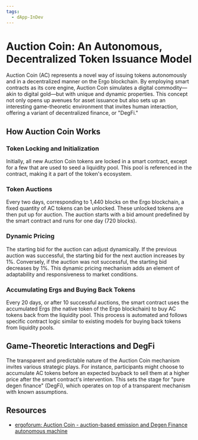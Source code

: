 ```yaml
---
tags:
  - dApp-InDev
---
```


# Auction Coin: An Autonomous, Decentralized Token Issuance Model

Auction Coin (AC) represents a novel way of issuing tokens autonomously and in a decentralized manner on the Ergo blockchain. By employing smart contracts as its core engine, Auction Coin simulates a digital commodity—akin to digital gold—but with unique and dynamic properties. This concept not only opens up avenues for asset issuance but also sets up an interesting game-theoretic environment that invites human interaction, offering a variant of decentralized finance, or "DegFi."

## How Auction Coin Works

### Token Locking and Initialization

Initially, all new Auction Coin tokens are locked in a smart contract, except for a few that are used to seed a liquidity pool. This pool is referenced in the contract, making it a part of the token's ecosystem.

### Token Auctions

Every two days, corresponding to 1,440 blocks on the Ergo blockchain, a fixed quantity of AC tokens can be unlocked. These unlocked tokens are then put up for auction. The auction starts with a bid amount predefined by the smart contract and runs for one day (720 blocks).

### Dynamic Pricing

The starting bid for the auction can adjust dynamically. If the previous auction was successful, the starting bid for the next auction increases by 1%. Conversely, if the auction was not successful, the starting bid decreases by 1%. This dynamic pricing mechanism adds an element of adaptability and responsiveness to market conditions.

### Accumulating Ergs and Buying Back Tokens

Every 20 days, or after 10 successful auctions, the smart contract uses the accumulated Ergs (the native token of the Ergo blockchain) to buy AC tokens back from the liquidity pool. This process is automated and follows specific contract logic similar to existing models for buying back tokens from liquidity pools.

## Game-Theoretic Interactions and DegFi

The transparent and predictable nature of the Auction Coin mechanism invites various strategic plays. For instance, participants might choose to accumulate AC tokens before an expected buyback to sell them at a higher price after the smart contract's intervention. This sets the stage for "pure degen finance" (DegFi), which operates on top of a transparent mechanism with known assumptions.

## Resources

- [ergoforum: Auction Coin - auction-based emission and Degen Finance autonomous machine](https://www.ergoforum.org/t/auction-coin-auction-based-emission-and-degen-finance-autonomous-machine/4287)